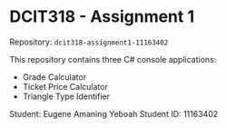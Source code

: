 # DCIT318 - Assignment 1
Repository: `dcit318-assignment1-11163402`

This repository contains three C# console applications:
- Grade Calculator
- Ticket Price Calculator
- Triangle Type Identifier

Student: Eugene Amaning Yeboah
Student ID: 11163402



